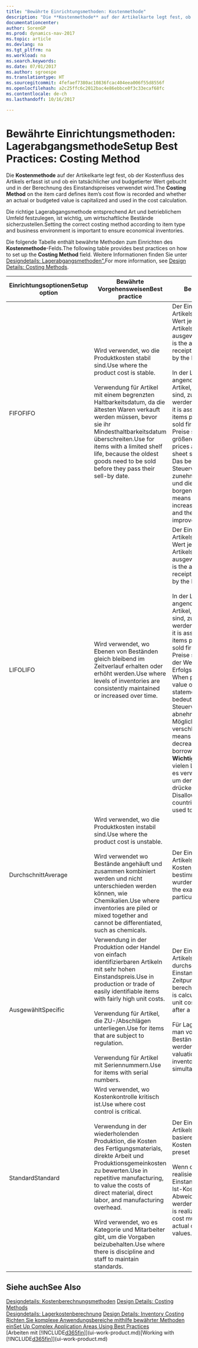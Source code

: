 ```yaml
---
title: "Bewährte Einrichtungsmethoden: Kostenmethode"
description: "Die **Kostenmethode** auf der Artikelkarte legt fest, ob der Kostenfluss des Artikels erfasst ist und ob ein tatsächlicher und budgetierter Wert gebucht und in der Berechnung des Einstandspreises verwendet wird."
documentationcenter: 
author: SorenGP
ms.prod: dynamics-nav-2017
ms.topic: article
ms.devlang: na
ms.tgt_pltfrm: na
ms.workload: na
ms.search.keywords: 
ms.date: 07/01/2017
ms.author: sgroespe
ms.translationtype: HT
ms.sourcegitcommit: 4fefaef7380ac10836fcac404eea006f55d8556f
ms.openlocfilehash: a2c25ffc6c2012bac4e86ebbce0f3c33ecaf68fc
ms.contentlocale: de-ch
ms.lasthandoff: 10/16/2017

---
```

# <a name="setup-best-practices-costing-method"></a><span data-ttu-id="94dd1-103">Bewährte Einrichtungsmethoden: Lagerabgangsmethode</span><span class="sxs-lookup"><span data-stu-id="94dd1-103">Setup Best Practices: Costing Method</span></span>
<span data-ttu-id="94dd1-104">Die **Kostenmethode** auf der Artikelkarte legt fest, ob der Kostenfluss des Artikels erfasst ist und ob ein tatsächlicher und budgetierter Wert gebucht und in der Berechnung des Einstandspreises verwendet wird.</span><span class="sxs-lookup"><span data-stu-id="94dd1-104">The **Costing Method** on the item card defines item’s cost flow is recorded and whether an actual or budgeted value is capitalized and used in the cost calculation.</span></span>  

 <span data-ttu-id="94dd1-105">Die richtige Lagerabgangsmethode entsprechend Art und betrieblichem Umfeld festzulegen, ist wichtig, um wirtschaftliche Bestände sicherzustellen.</span><span class="sxs-lookup"><span data-stu-id="94dd1-105">Setting the correct costing method according to item type and business environment is important to ensure economical inventories.</span></span>  

 <span data-ttu-id="94dd1-106">Die folgende Tabelle enthält bewährte Methoden zum Einrichten des **Kostenmethode**-Felds.</span><span class="sxs-lookup"><span data-stu-id="94dd1-106">The following table provides best practices on how to set up the **Costing Method** field.</span></span> <span data-ttu-id="94dd1-107">Weitere Informationen finden Sie unter [Designdetails: Lagerabgangsmethoden".](design-details-costing-methods.md)</span><span class="sxs-lookup"><span data-stu-id="94dd1-107">For more information, see [Design Details: Costing Methods](design-details-costing-methods.md).</span></span>  

|<span data-ttu-id="94dd1-108">Einrichtungsoptionen</span><span class="sxs-lookup"><span data-stu-id="94dd1-108">Setup option</span></span>|<span data-ttu-id="94dd1-109">Bewährte Vorgehensweisen</span><span class="sxs-lookup"><span data-stu-id="94dd1-109">Best practice</span></span>|<span data-ttu-id="94dd1-110">Bemerkung</span><span class="sxs-lookup"><span data-stu-id="94dd1-110">Comment</span></span>|  
|------------------|-------------------|-------------|  
|<span data-ttu-id="94dd1-111">FIFO</span><span class="sxs-lookup"><span data-stu-id="94dd1-111">FIFO</span></span>|<span data-ttu-id="94dd1-112">Wird verwendet, wo die Produktkosten stabil sind.</span><span class="sxs-lookup"><span data-stu-id="94dd1-112">Use where the product cost is stable.</span></span><br /><br /> <span data-ttu-id="94dd1-113">Verwendung für Artikel mit einem begrenzten Haltbarkeitsdatum, da die ältesten Waren verkauft werden müssen, bevor sie ihr Mindesthaltbarkeitsdatum überschreiten.</span><span class="sxs-lookup"><span data-stu-id="94dd1-113">Use for items with a limited shelf life, because the oldest goods need to be sold before they pass their sell-by date.</span></span>|<span data-ttu-id="94dd1-114">Der Einstandspreis eines Artikels ist der tatsächliche Wert jedes Eingangs des Artikels, nach der FIFO-Regel ausgewählt.</span><span class="sxs-lookup"><span data-stu-id="94dd1-114">An item’s unit cost is the actual value of any receipt of the item, selected by the FIFO rule.</span></span><br /><br /> <span data-ttu-id="94dd1-115">In der Lagerbewertung wird angenommen, dass die ersten Artikel, die im Lager platziert sind, zuerst verkauft werden.</span><span class="sxs-lookup"><span data-stu-id="94dd1-115">In inventory valuation, it is assumed that the first items placed in inventory are sold first.</span></span> <span data-ttu-id="94dd1-116">**Hinweis:**  Wenn Preise steigen, zeigt die Bilanz größeren Wert.</span><span class="sxs-lookup"><span data-stu-id="94dd1-116">**Note:**  When prices are rising, the balance sheet shows greater value.</span></span> <span data-ttu-id="94dd1-117">Das bedeutet, dass Steuerverbindlichkeiten zunehmen, aber die Bonität und die Möglichkeit, Kasse zu borgen verbessert sich.</span><span class="sxs-lookup"><span data-stu-id="94dd1-117">This means that tax liabilities increase, but credit scores and the ability to borrow cash improve.</span></span>|  
|<span data-ttu-id="94dd1-118">LIFO</span><span class="sxs-lookup"><span data-stu-id="94dd1-118">LIFO</span></span>|<span data-ttu-id="94dd1-119">Wird verwendet, wo Ebenen von Beständen gleich bleibend im Zeitverlauf erhalten oder erhöht werden.</span><span class="sxs-lookup"><span data-stu-id="94dd1-119">Use where levels of inventories are consistently maintained or increased over time.</span></span>|<span data-ttu-id="94dd1-120">Der Einstandspreis eines Artikels ist der tatsächliche Wert jedes Eingangs des Artikels, nach der LIFO-Regel ausgewählt.</span><span class="sxs-lookup"><span data-stu-id="94dd1-120">An item’s unit cost is the actual value of any receipt of the item, selected by the LIFO rule.</span></span><br /><br /> <span data-ttu-id="94dd1-121">In der Lagerbewertung wird angenommen, dass die letzten Artikel, die im Lager platziert sind, zuerst verkauft werden.</span><span class="sxs-lookup"><span data-stu-id="94dd1-121">In inventory valuation, it is assumed that the last items placed in inventory are sold first.</span></span> <span data-ttu-id="94dd1-122">**Hinweis:** Wenn Preise steigen, reduziert sich der Wert in den Erfolgsrechnungskonten.</span><span class="sxs-lookup"><span data-stu-id="94dd1-122">**Note:**  When prices are rising, the value on the income statement decreases.</span></span> <span data-ttu-id="94dd1-123">Das bedeutet, dass Steuerverbindlichkeiten abnehmen, aber die Möglichkeit, Kasse zu borgen verschlechtert sich.</span><span class="sxs-lookup"><span data-stu-id="94dd1-123">This means that tax liabilities decrease, but the ability to borrow cash deteriorates.</span></span> <span data-ttu-id="94dd1-124">**Wichtig:** Nicht zugelassen in vielen Ländern/Regionen, da es verwendet werden kann, um den Deckungsbeitrag zu drücken.</span><span class="sxs-lookup"><span data-stu-id="94dd1-124">**Important:**  Disallowed in many countries/regions, as it can be used to depress profit.</span></span>|  
|<span data-ttu-id="94dd1-125">Durchschnitt</span><span class="sxs-lookup"><span data-stu-id="94dd1-125">Average</span></span>|<span data-ttu-id="94dd1-126">Wird verwendet, wo die Produktkosten instabil sind.</span><span class="sxs-lookup"><span data-stu-id="94dd1-126">Use where the product cost is unstable.</span></span><br /><br /> <span data-ttu-id="94dd1-127">Wird verwendet wo Bestände angehäuft und zusammen kombiniert werden und nicht unterschieden werden können, wie Chemikalien.</span><span class="sxs-lookup"><span data-stu-id="94dd1-127">Use where inventories are piled or mixed together and cannot be differentiated, such as chemicals.</span></span>|<span data-ttu-id="94dd1-128">Der Einstandspreis eines Artikels sind die exakten Kosten, an denen die bestimmte Einheit empfangen wurden.</span><span class="sxs-lookup"><span data-stu-id="94dd1-128">An item’s unit cost is the exact cost at which the particular unit was received.</span></span>|  
|<span data-ttu-id="94dd1-129">Ausgewählt</span><span class="sxs-lookup"><span data-stu-id="94dd1-129">Specific</span></span>|<span data-ttu-id="94dd1-130">Verwendung in der Produktion oder Handel von einfach identifizierbaren Artikeln mit sehr hohen Einstandspreis.</span><span class="sxs-lookup"><span data-stu-id="94dd1-130">Use in production or trade of easily identifiable items with fairly high unit costs.</span></span><br /><br /> <span data-ttu-id="94dd1-131">Verwendung für Artikel, die ZU-/Abschlägen unterliegen.</span><span class="sxs-lookup"><span data-stu-id="94dd1-131">Use for items that are subject to regulation.</span></span><br /><br /> <span data-ttu-id="94dd1-132">Verwendung für Artikel mit Seriennummern.</span><span class="sxs-lookup"><span data-stu-id="94dd1-132">Use for items with serial numbers.</span></span>|<span data-ttu-id="94dd1-133">Der Einstandspreis eines Artikels wird, wie der durchschnittliche Einstandspreis, an jedem Zeitpunkt nach einem Kauf berechnet.</span><span class="sxs-lookup"><span data-stu-id="94dd1-133">An item’s unit cost is calculated as the average unit cost at each point in time after a purchase.</span></span><br /><br /> <span data-ttu-id="94dd1-134">Für Lagerbewertung setzt man voraus, dass alle Bestände gleichzeitig verkauft werden.</span><span class="sxs-lookup"><span data-stu-id="94dd1-134">For inventory valuation, it is assumes that all inventories are sold simultaneously.</span></span>|  
|<span data-ttu-id="94dd1-135">Standard</span><span class="sxs-lookup"><span data-stu-id="94dd1-135">Standard</span></span>|<span data-ttu-id="94dd1-136">Wird verwendet, wo Kostenkontrolle kritisch ist.</span><span class="sxs-lookup"><span data-stu-id="94dd1-136">Use where cost control is critical.</span></span><br /><br /> <span data-ttu-id="94dd1-137">Verwendung in der wiederholenden Produktion, die Kosten des Fertigungsmaterials, direkte Arbeit und Produktionsgemeinkosten zu bewerten.</span><span class="sxs-lookup"><span data-stu-id="94dd1-137">Use in repetitive manufacturing, to value the costs of direct material, direct labor, and manufacturing overhead.</span></span><br /><br /> <span data-ttu-id="94dd1-138">Wird verwendet, wo es Kategorie und Mitarbeiter gibt, um die Vorgaben beizubehalten.</span><span class="sxs-lookup"><span data-stu-id="94dd1-138">Use where there is discipline and staff to maintain standards.</span></span>|<span data-ttu-id="94dd1-139">Der Einstandspreis eines Artikels ist voreingestellt basierend auf vorkalkulierten Kosten.</span><span class="sxs-lookup"><span data-stu-id="94dd1-139">An item’s unit cost is preset based on estimated.</span></span><br /><br /> <span data-ttu-id="94dd1-140">Wenn die Ist-Kosten später realisiert werden, muss der Einstandspreis (fest) auf die Ist-Kosten durch Abweichungswerte reguliert werden.</span><span class="sxs-lookup"><span data-stu-id="94dd1-140">When the actual cost is realized later, the standard cost must be adjusted to the actual cost through variance values.</span></span>|  

## <a name="see-also"></a><span data-ttu-id="94dd1-141">Siehe auch</span><span class="sxs-lookup"><span data-stu-id="94dd1-141">See Also</span></span>  
 <span data-ttu-id="94dd1-142">[Designdetails: Kostenberechnungsmethoden](design-details-costing-methods.md) </span><span class="sxs-lookup"><span data-stu-id="94dd1-142">[Design Details: Costing Methods](design-details-costing-methods.md) </span></span>  
 <span data-ttu-id="94dd1-143">[Designdetails: Lagerkostenberechnung](design-details-inventory-costing.md) </span><span class="sxs-lookup"><span data-stu-id="94dd1-143">[Design Details: Inventory Costing](design-details-inventory-costing.md) </span></span>  
 [<span data-ttu-id="94dd1-144">Richten Sie komplexe Anwendungsbereiche mithilfe bewährter Methoden ein</span><span class="sxs-lookup"><span data-stu-id="94dd1-144">Set Up Complex Application Areas Using Best Practices</span></span>](set-up-complex-application-areas-using-best-practices.md)  
 <span data-ttu-id="94dd1-145">[Arbeiten mit [!INCLUDE[d365fin](includes/d365fin_md.md)]](ui-work-product.md)</span><span class="sxs-lookup"><span data-stu-id="94dd1-145">[Working with [!INCLUDE[d365fin](includes/d365fin_md.md)]](ui-work-product.md)</span></span>

